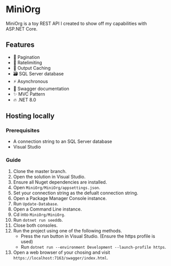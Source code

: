 ﻿# MiniOrg

MiniOrg is a toy REST API I created to show off my capabilities with ASP.NET Core.

## Features

* 📄 Pagination
* 🛑 Ratelimiting
* 💾 Output Caching
* 🗃️ SQL Server database
* ⚡ Asynchronous
* 📖 Swagger documentation
* ✨ MVC Pattern
* 🔥 .NET 8.0

## Hosting locally

### Prerequisites

* A connection string to an SQL Server database
* Visual Studio

### Guide

1. Clone the master branch.
2. Open the solution in Visual Studio.
3. Ensure all Nuget dependencies are installed.
4. Open `MiniOrg/MiniOrg/appsettings.json`.
5. Set your connection string as the defualt connection string.
6. Open a Package Manager Console instance.
7. Run `Update-Database`.
8. Open a Command Line instance.
9. Cd into `MiniOrg/MiniOrg`.
10. Run `dotnet run seeddb`.
11. Close both consoles.
12. Run the project using one of the following methods.
	* Press the run button in Visual Studio. (Ensure the https profile is used)
	* Run `dotnet run --environment Development --launch-profile https`.
13. Open a web browser of your chosing and visit `https://localhost:7163/swagger/index.html`.